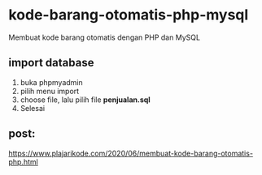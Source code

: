 # kode-barang-otomatis-php-mysql
Membuat kode barang otomatis dengan PHP dan MySQL

## import database
1. buka phpmyadmin
2. pilih menu import
3. choose file, lalu pilih file <b>penjualan.sql</b>
4. Selesai

## post:
https://www.plajarikode.com/2020/06/membuat-kode-barang-otomatis-php.html
